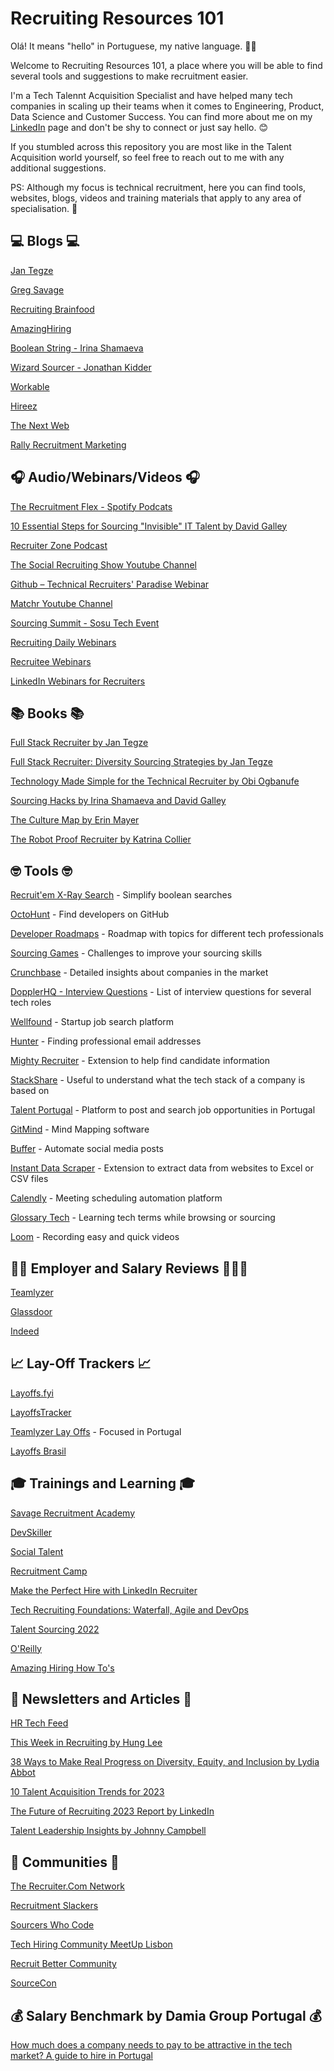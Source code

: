 # Recruiting Resources 101

Olá! It means "hello" in Portuguese, my native language. 👋🏼

Welcome to Recruiting Resources 101, a place where you will be able to find several tools and suggestions to make recruitment easier. 

I'm a Tech Talennt Acquisition Specialist and have helped many tech companies in scaling up their teams when it comes to Engineering, Product, Data Science and Customer Success. You can find more about me on my [LinkedIn](https://www.linkedin.com/in/beatrizfaisca/) page and don't be shy to connect or just say hello. 😊

If you stumbled across this repository you are most like in the Talent Acquisition world yourself, so feel free to reach out to me with any additional suggestions. 

PS: Although my focus is technical recruitment, here you can find tools, websites, blogs, videos and training materials that apply to any area of specialisation. 🔎



##  💻 Blogs 💻

[Jan Tegze](https://jantegze.com/blog/)

[Greg Savage](https://www.gregsavage.com.au/)

[Recruiting Brainfood](https://www.recruitingbrainfood.com/)

[AmazingHiring](https://amazinghiring.com/blog)

[Boolean String - Irina Shamaeva](https://booleanstrings.com/)

[Wizard Sourcer - Jonathan Kidder](https://wizardsourcer.com/blog/)

[Workable](https://resources.workable.com/)

[Hireez](https://hireez.com/resources/content-library/)

[The Next Web](https://thenextweb.com/)

[Rally Recruitment Marketing](https://rallyrecruitmentmarketing.com/)
## 🎧 Audio/Webinars/Videos 🎧

[The Recruitment Flex - Spotify Podcats](https://open.spotify.com/show/7omwtKsaWzyDmrHUJuXz7B)

[10 Essential Steps for Sourcing "Invisible" IT Talent by David Galley](https://www.crowdcast.io/e/10-powerful-strategies-to-source-invisible-IT-talent-by-David-Galley/register)

[Recruiter Zone Podcast](https://www.crowdcast.io/@recruiterzone)

[The Social Recruiting Show Youtube Channel](https://www.youtube.com/@TheSocialRecruitingShow)

[Github – Technical Recruiters' Paradise Webinar](https://www.crowdcast.io/e/github-technical-recruiters-paradise/register?session=1)

[Matchr Youtube Channel](https://www.youtube.com/@matchr2011)

[Sourcing Summit - Sosu Tech Event](https://sourcingsummit.net/sosutech/)

[Recruiting Daily Webinars](https://recruitingdaily.com/webinars/)

[Recruitee Webinars](https://recruitee.com/blog/webinars)

[LinkedIn Webinars for Recruiters](https://training.talent.linkedin.com/page/webinars#language_english)
## 📚 Books 📚

[Full Stack Recruiter by Jan Tegze](https://fullstackrecruiter.net/)

[Full Stack Recruiter: Diversity Sourcing Strategies by Jan Tegze](https://fullstackrecruiter.net/diversity/)

[Technology Made Simple for the Technical Recruiter by Obi Ogbanufe](https://www.amazon.com/Technology-Simple-Technical-Recruiter-Second-ebook/dp/B07RFQ8GHM)

[Sourcing Hacks by Irina Shamaeva and David Galley](https://sourcingcertification.com/sourcinghacksbook/)

[The Culture Map by Erin Mayer](https://erinmeyer.com/books/the-culture-map/)

[The Robot Proof Recruiter by Katrina Collier](https://www.amazon.com/Robot-Proof-Recruiter-Survival-Recruitment-Professionals/dp/0749493224/)
## 🤓 Tools 🤓

[Recruit'em X-Ray Search](https://recruitin.net/) - Simplify boolean searches 

[OctoHunt](https://octohunt.com/) - Find developers on GitHub

[Developer Roadmaps](https://roadmap.sh/) - Roadmap with topics for different tech professionals

[Sourcing Games](https://sourcing.games/) - Challenges to improve your sourcing skills 

[Crunchbase](https://www.crunchbase.com/) - Detailed insights about companies in the market 

[DopplerHQ - Interview Questions](https://github.com/DopplerHQ/awesome-interview-questions#android) - List of interview questions for several tech roles

[Wellfound](https://wellfound.com/) - Startup job search platform

[Hunter](https://hunter.io/) - Finding professional email addresses

[Mighty Recruiter](https://www.mightyrecruiter.com/hiring-software-features/mightysourcer-chrome-extension/) - Extension to help find candidate information

[StackShare](https://stackshare.io/) - Useful to understand what the tech stack of a company is based on 

[Talent Portugal](https://talentportugal.com/en/) - Platform to post and search job opportunities in Portugal 

[GitMind](https://gitmind.com/mindmap?apptype=aps-gg-enm&gclid=Cj0KCQiAx6ugBhCcARIsAGNmMbgnNB0i1MEoP7G3-crLtcbFh3Ne1c_JnKdGunODWeUpJsgGH2LP0jAaAizTEALw_wcB) - Mind Mapping software 

[Buffer](https://buffer.com/) - Automate social media posts 

[Instant Data Scraper](https://chrome.google.com/webstore/detail/instant-data-scraper/ofaokhiedipichpaobibbnahnkdoiiah) - Extension to extract data from websites to Excel or CSV files 

[Calendly](https://calendly.com/?_gl=1*18vdtun*_ga*MTMyNTc3NDk2OS4xNjgwMDM4MDgy*_ga_9M15HX3K7D*MTY4MDAzODA4Mi4xLjEuMTY4MDAzODA4Mi42MC4wLjA.) - Meeting scheduling automation platform 

[Glossary Tech](https://glossarytech.com/) - Learning tech terms while browsing or sourcing 

[Loom](https://www.loom.com/) - Recording easy and quick videos 
## 🕵🏻 Employer and Salary Reviews 🕵🏻‍♂️

[Teamlyzer](https://pt.teamlyzer.com/)

[Glassdoor](https://www.glassdoor.com/member/home/index.htm)

[Indeed](https://www.indeed.com/companies)

## 📈 Lay-Off Trackers 📈

[Layoffs.fyi](https://layoffs.fyi/)

[LayoffsTracker](https://layoffstracker.com/?utm_content=cmp-true)

[Teamlyzer Lay Offs](https://pt.teamlyzer.com/companies/layoffs) - Focused in Portugal 

[Layoffs Brasil](https://www.layoffsbrasil.com/)
## 🎓 Trainings and Learning 🎓

[Savage Recruitment Academy](https://savagerecruitmentacademy.wildapricot.org/)

[DevSkiller](https://devskiller.com/pt/)

[Social Talent](https://www.socialtalent.com/)

[Recruitment Camp]( https://recruitment.camp/)

[Make the Perfect Hire with LinkedIn Recruiter](https://www.linkedin.com/learning/learning-linkedin-recruiter-2022/make-the-perfect-hire-with-linkedin-recruiter?autoplay=true)

[Tech Recruiting Foundations: Waterfall, Agile and DevOps](	https://www.linkedin.com/learning/tech-recruiting-foundations-5-waterfall-agile-and-devops-for-recruiters)

[Talent Sourcing 2022](https://www.linkedin.com/learning/talent-sourcing-2022)

[O'Reilly](https://www.oreilly.com/)

[Amazing Hiring How To's](https://amazinghiring.com/how-tos/)
## 📩 Newsletters and Articles 📩

[HR Tech Feed](https://hrtechfeed.com/)

[This Week in Recruiting by Hung Lee](https://www.linkedin.com/newsletters/this-week-in-recruiting-6779688850651414530/)

[38 Ways to Make Real Progress on Diversity, Equity, and Inclusion by Lydia Abbot](https://www.linkedin.com/business/talent/blog/talent-acquisition/ways-to-make-real-progress-on-diversity-equity-and-inclusion)

[10 Talent Acquisition Trends for 2023](https://www.globalization-partners.com/blog/global-talent-acquisition-trends-2023/)

[The Future of Recruiting 2023 Report by LinkedIn](https://business.linkedin.com/talent-solutions/resources/future-of-recruiting)

[Talent Leadership Insights by Johnny Campbell](https://www.linkedin.com/newsletters/talent-leadership-insights-6800406999029866496/)
## 👥 Communities 👥

[The Recruiter.Com Network](https://www.linkedin.com/groups/42370/)

[Recruitment Slackers](https://docs.google.com/forms/d/e/1FAIpQLSdmbEwBKIpT8eZMHecq_zz-HwnTiSZbnghVHGk06xLA_r8zxg/viewform)

[Sourcers Who Code](https://www.facebook.com/groups/SourcersWhoCode/)

[Tech Hiring Community MeetUp Lisbon](https://www.meetup.com/Tech-Hiring-Community-Meetup/)

[Recruit Better Community](https://www.linkedin.com/company/recruit-better-community/)

[SourceCon](https://www.sourcecon.com/)

## 💰 Salary Benchmark by Damia Group Portugal 💰

[How much does a company needs to pay to be attractive in the tech market? A guide to hire in Portugal](https://www.damiagroup.pt/)
